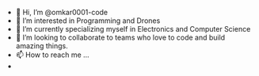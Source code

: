- 👋 Hi, I’m @omkar0001-code
- 👀 I’m interested in Programming and Drones
- 🌱 I’m currently specializing myself in Electronics and Computer Science
- 💞️ I’m looking to collaborate to teams who love to code and build amazing things.
- 📫 How to reach me ...
- 

<!---
omkar0001-code/omkar0001-code is a ✨ special ✨ repository because its `README.md` (this file) appears on your GitHub profile.
You can click the Preview link to take a look at your changes.
--->
